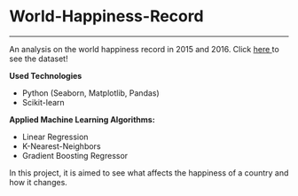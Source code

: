 # World-Happiness-Record
---
An analysis on the world happiness record in 2015 and 2016.
Click <a href="https://www.kaggle.com/unsdsn/world-happiness"> here </a> to see the dataset!

**Used Technologies**
- Python (Seaborn, Matplotlib, Pandas)
- Scikit-learn

**Applied Machine Learning Algorithms:**
  - Linear Regression
  - K-Nearest-Neighbors 
  - Gradient Boosting Regressor

In this project, it is aimed to see what affects the happiness of a country and how it changes.  

    
